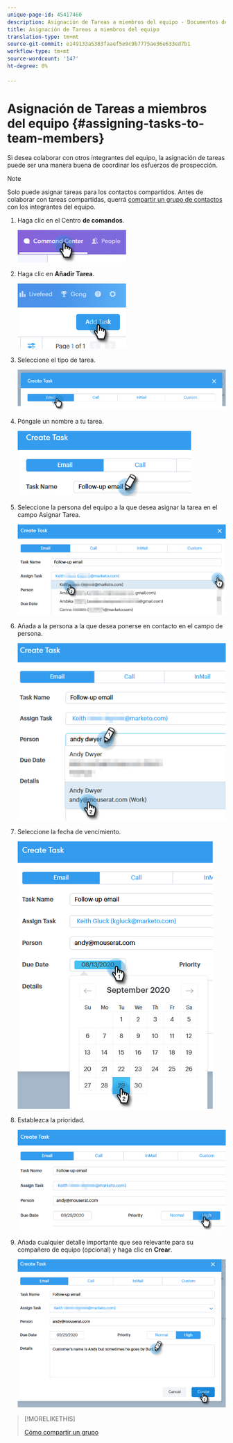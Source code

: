 ```yaml
---
unique-page-id: 45417460
description: Asignación de Tareas a miembros del equipo - Documentos de marketing - Documentación del producto
title: Asignación de Tareas a miembros del equipo
translation-type: tm+mt
source-git-commit: e149133a5383faaef5e9c9b7775ae36e633ed7b1
workflow-type: tm+mt
source-wordcount: '147'
ht-degree: 0%

---
```



# Asignación de Tareas a miembros del equipo {#assigning-tasks-to-team-members}

Si desea colaborar con otros integrantes del equipo, la asignación de tareas puede ser una manera buena de coordinar los esfuerzos de prospección.

>[!NOTE]
>
>Solo puede asignar tareas para los contactos compartidos. Antes de colaborar con tareas compartidas, querrá [compartir un grupo de contactos](http://docs.marketo.com/x/fwDb) con los integrantes del equipo.

1. Haga clic en el Centro **de comandos**.

   ![](assets/one-1.png)

1. Haga clic en **Añadir Tarea**.

   ![](assets/two-1.png)

1. Seleccione el tipo de tarea.

   ![](assets/three-1.png)

1. Póngale un nombre a tu tarea.

   ![](assets/four-1.png)

1. Seleccione la persona del equipo a la que desea asignar la tarea en el campo Asignar Tarea.

   ![](assets/five.png)

1. Añada a la persona a la que desea ponerse en contacto en el campo de persona.

   ![](assets/six.png)

1. Seleccione la fecha de vencimiento.

   ![](assets/seven.png)

1. Establezca la prioridad.

   ![](assets/eight.png)

1. Añada cualquier detalle importante que sea relevante para su compañero de equipo (opcional) y haga clic en **Crear**.

   ![](assets/nine.png)

>[!MORELIKETHIS]
>
>[Cómo compartir un grupo](http://docs.marketo.com/x/fwDb)

